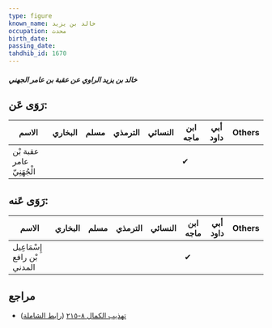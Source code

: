 ```yaml
---
type: figure
known_name: خالد بن يزيد
occupation: محدث
birth_date:
passing_date:
tahdhib_id: 1670
---
```

##### خالد بن يزيد الراوي عن عقبة بن عامر الجهني

## رَوَى عَن:
| الاسم                     | البخاري | مسلم | الترمذي | النسائي | ابن ماجه | أبي داود | Others |
| ------------------------- | ------- | ---- | ------- | ------- | -------- | -------- | ------ |
| عقبة بْن عامر الْجُهَنِيّ |         |      |         |         | ✔        |          |        |
## رَوَى عَنه:
| الاسم                       | البخاري | مسلم | الترمذي | النسائي | ابن ماجه | أبي داود | Others |
| --------------------------- | ------- | ---- | ------- | ------- | -------- | -------- | ------ |
| إِسْمَاعِيل بْن رافع المدني |         |      |         |         | ✔        |          |        |
## مراجع
- [تهذيب الكمال ٨-٢١٥](obsidian://open?vault=Tahdhib-al-Kamal&file=Figures/١٦٧٠-خالد%20بن%20يزيد%20الراوي%20عن%20عقبة%20بن%20عامر%20الجهني) ([رابط الشاملة](https://shamela.ws/book/3722/3926))